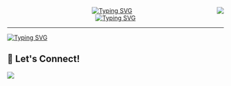 <img align="right" src="https://visitor-badge.laobi.icu/badge?page_id=Pebone.Pebone" />
<div align="center">
  <a href="https://git.io/typing-svg">
    <picture>
      <source media="(prefers-color-scheme: dark)" srcset="https://readme-typing-svg.herokuapp.com?font=Poppins&size=28&duration=3000&pause=3000&color=FFFFFF&center=true&vCenter=true&repeat=false&width=800&lines=Hi%2C+my+name+is+Davi+Pereira+Cardoso+%F0%9F%91%8B"/>
      <source media="(prefers-color-scheme: light)" srcset="https://readme-typing-svg.herokuapp.com?font=Poppins&size=28&duration=3000&pause=3000&color=000000&center=true&vCenter=true&repeat=false&width=800&lines=Hi%2C+my+name+is+Davi+Pereira+Cardoso+%F0%9F%91%8B"/>
      <img src="https://readme-typing-svg.herokuapp.com?font=Poppins&size=28&duration=3000&pause=3000&color=000000&center=true&vCenter=true&repeat=false&width=800&lines=Hi%2C+my+name+is+Davi+Pereira+Cardoso+%F0%9F%91%8B" alt="Typing SVG"/>
    </picture>
  </a>
</div>

<div align="center">
  <a href="https://git.io/typing-svg">
    <picture>
      <source media="(prefers-color-scheme: dark)" srcset="https://readme-typing-svg.herokuapp.com?font=Poppins&size=16&duration=3000&pause=3000&color=FFFFFF&center=true&vCenter=true&repeat=false&width=800&lines=Frontend+Developer+from+Cear%C3%A1%2C+Brazil!"/>
      <source media="(prefers-color-scheme: light)" srcset="https://readme-typing-svg.herokuapp.com?font=Poppins&size=16&duration=3000&pause=3000&color=000000&center=true&vCenter=true&repeat=false&width=800&lines=Frontend+Developer+from+Cear%C3%A1%2C+Brazil!"/>
      <img src="https://readme-typing-svg.herokuapp.com?font=Poppins&size=16&duration=3000&pause=3000&color=000000&center=true&vCenter=true&repeat=false&width=800&lines=Frontend+Developer+from+Cear%C3%A1%2C+Brazil!" alt="Typing SVG"/>
    </picture>
  </a>
</div>

<hr>

<a href="https://git.io/typing-svg">
  <picture>
    <source media="(prefers-color-scheme: dark)" srcset="https://readme-typing-svg.herokuapp.com?font=Poppins&size=22&duration=1500&color=FFFFFF&vCenter=true&multiline=true&repeat=false&width=1400&height=200&lines=%F0%9F%91%A9%E2%80%8D%F0%9F%92%BB+Currently+pursuing+a+Postgraduate+Degree+in+Fullstack+Development+at+%40Rocketseat;%E2%A0%80;%F0%9F%A7%A0+I'm+currently+learning+Backend+Development...+%F0%9F%A4%93;%E2%A0%80;%F0%9F%93%AB+How+to+contact+me%3A+devpereiracardoso%40gmail.com;%E2%A0%80;%E2%9A%A1%EF%B8%8F+Fun+fact%3A+I+compose+and+produce+music%2C+it's+a+big+passion+of+mine!+%F0%9F%8E%B5"/>
    <source media="(prefers-color-scheme: light)" srcset="https://readme-typing-svg.herokuapp.com?font=Poppins&size=22&duration=1500&color=000000&vCenter=true&multiline=true&repeat=false&width=1400&height=200&lines=%F0%9F%91%A9%E2%80%8D%F0%9F%92%BB+Currently+pursuing+a+Postgraduate+Degree+in+Fullstack+Development+at+%40Rocketseat;%E2%A0%80;%F0%9F%A7%A0+I'm+currently+learning+Backend+Development...+%F0%9F%A4%93;%E2%A0%80;%F0%9F%93%AB+How+to+contact+me%3A+devpereiracardoso%40gmail.com;%E2%A0%80;%E2%9A%A1%EF%B8%8F+Fun+fact%3A+I+compose+and+produce+music%2C+it's+a+big+passion+of+mine!+%F0%9F%8E%B5"/>
    <img src="https://readme-typing-svg.herokuapp.com?font=Poppins&size=22&duration=1500&color=000000&vCenter=true&multiline=true&repeat=false&width=1400&height=200&lines=%F0%9F%91%A9%E2%80%8D%F0%9F%92%BB+Currently+pursuing+a+Postgraduate+Degree+in+Fullstack+Development+at+%40Rocketseat;%E2%A0%80;%F0%9F%A7%A0+I'm+currently+learning+Backend+Development...+%F0%9F%A4%93;%E2%A0%80;%F0%9F%93%AB+How+to+contact+me%3A+devpereiracardoso%40gmail.com;%E2%A0%80;%E2%9A%A1%EF%B8%8F+Fun+fact%3A+I+compose+and+produce+music%2C+it's+a+big+passion+of+mine!+%F0%9F%8E%B5" alt="Typing SVG"/>
  </picture>
</a>

## 🤝 Let's Connect!
<a href="https://www.linkedin.com/in/davipereiracardoso/" target="_blank"><img height="24" src="https://img.shields.io/badge/-LinkedIn-%230077B5?style=flat&logo=linkedin&logoColor=white" target="_blank"></a>
<!---
<a href="https://instagram.com/davipereira00" target="_blank"><img height="24" src="https://img.shields.io/badge/-Instagram-%23E4405F?style=flat&logo=instagram&logoColor=white" target="_blank"></a>

## 💻 Tech Stack
<p>React, React Hooks, Context API, Javascript, Typescript, JQuery, CSS, SCSS, SASS,
Styled-Components, TailwindCss, HTML, Material UI, Bootstrap, Ant Design, Figma, GIT,
SCRUM, Responsive Design, Clean Code.
</p>
<!---
<img height="100" width="700" src="https://skillicons.dev/icons?i=react,js,ts,jquery,html,css,sass,tailwind,bootstrap,figma,git,github,npm,svg,vite,vscode">
<div style="display: inline_block">
  <img align="center" alt="Davi-Js" height="30" width="40" src="https://raw.githubusercontent.com/devicons/devicon/master/icons/javascript/javascript-plain.svg">
  <img align="center" alt="Davi-React" height="30" width="40" src="https://raw.githubusercontent.com/devicons/devicon/master/icons/react/react-original.svg">
  <img align="center" alt="Davi-HTML" height="30" width="40" src="https://raw.githubusercontent.com/devicons/devicon/master/icons/html5/html5-original.svg">
  <img align="center" alt="Davi-CSS" height="30" width="40" src="https://cdn.jsdelivr.net/gh/devicons/devicon/icons/css3/css3-original.svg">
  <img align="center" alt="Davi-BOOTSTRAP" height="38" width="40" src="https://cdn.jsdelivr.net/gh/devicons/devicon/icons/bootstrap/bootstrap-original.svg">
  <img align="center" alt="Davi-CANVA" height="30" width="40" src="https://cdn.jsdelivr.net/gh/devicons/devicon/icons/canva/canva-original.svg">
  <img align="center" alt="Davi-FIGMA" height="30" width="40" src="https://cdn.jsdelivr.net/gh/devicons/devicon/icons/figma/figma-original.svg">
  <img align="center" alt="Davi-GIT" height="30" width="40" src="https://cdn.jsdelivr.net/gh/devicons/devicon/icons/git/git-original.svg">
  <img align="center" alt="Davi-LINUX" height="30" width="40" src="https://cdn.jsdelivr.net/gh/devicons/devicon/icons/linux/linux-original.svg">
  <img align="center" alt="Davi-NPM" height="30" width="40" src="https://cdn.jsdelivr.net/gh/devicons/devicon/icons/npm/npm-original-wordmark.svg">
  <img align="center" alt="Davi-SASS" height="30" width="40" src="https://cdn.jsdelivr.net/gh/devicons/devicon/icons/sass/sass-original.svg">
  <img align="center" alt="Davi-TRELLO" height="30" width="40" src="https://cdn.jsdelivr.net/gh/devicons/devicon/icons/trello/trello-plain.svg">
  <img align="center" alt="Davi-UBUNTU" height="30" width="40" src="https://cdn.jsdelivr.net/gh/devicons/devicon/icons/ubuntu/ubuntu-plain.svg">
  <img align="center" alt="Davi-VSCODED" height="30" width="40" src="https://cdn.jsdelivr.net/gh/devicons/devicon/icons/vscode/vscode-original.svg">
</div>
[![My Skills](https://skillicons.dev/icons?i=react,js,ts,jquery,html,css,sass,tailwind,bootstrap,figma,git,github,npm,svg,vite,vscode)](https://skillicons.dev)
<div align="center">
  <a href="https://github.com/Pebone">
  <img height="180em" src="https://github-readme-stats.vercel.app/api?username=pebone&show_icons=true&theme=dracula&include_all_commits=true&count_private=true"/>
  <img height="180em" src="https://github-readme-stats.vercel.app/api/top-langs/?username=pebone&layout=compact&langs_count=7&theme=dracula"/>
</div>
 <div> 
  ![Snake animation](https://github.com/Pebone/Pebone/blob/output/github-contribution-grid-snake.svg)
 </div>

